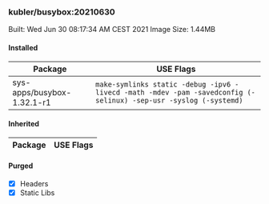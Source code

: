 ### kubler/busybox:20210630

Built: Wed Jun 30 08:17:34 AM CEST 2021
Image Size: 1.44MB

#### Installed
Package | USE Flags
--------|----------
sys-apps/busybox-1.32.1-r1 | `make-symlinks static -debug -ipv6 -livecd -math -mdev -pam -savedconfig (-selinux) -sep-usr -syslog (-systemd)`
#### Inherited
Package | USE Flags
--------|----------
#### Purged
- [x] Headers
- [x] Static Libs
